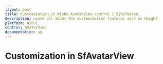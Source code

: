```yaml
---
layout: post
title: Customization in WinUI AvatarView control | Syncfusion
description: Learn all about the customization features such as Height, Width, BorderBrush, Background, FontSize and CornerRadius in WinUI AvatarView control here.
platform: WinUI
control: AvatarView
documentation: ug
---
```


# Customization in SfAvatarView